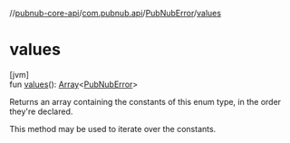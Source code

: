 //[pubnub-core-api](../../../index.md)/[com.pubnub.api](../index.md)/[PubNubError](index.md)/[values](values.md)

# values

[jvm]\
fun [values](values.md)(): [Array](https://kotlinlang.org/api/latest/jvm/stdlib/kotlin/-array/index.html)&lt;[PubNubError](index.md)&gt;

Returns an array containing the constants of this enum type, in the order they're declared.

This method may be used to iterate over the constants.
